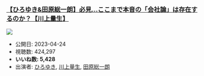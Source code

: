 ### [【ひろゆき&田原総一朗】必見…ここまで本音の「会社論」は存在するのか？【川上量生】](https://www.youtube.com/watch?v=riRhaBHfrZI)
[![](https://img.youtube.com/vi/riRhaBHfrZI/sddefault.jpg)](https://www.youtube.com/watch?v=riRhaBHfrZI)
-   公開日: 2023-04-24
-   視聴数: 424,297
-   **いいね数: 5,428**
-   出演者: [ひろゆき](/rehacq_fan/people/ひろゆき "wikilink"), [川上量生](/rehacq_fan/people/川上量生 "wikilink"), [田原総一朗](/rehacq_fan/people/田原総一朗 "wikilink")
